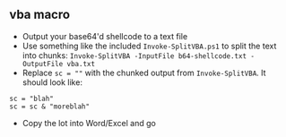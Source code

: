 ## vba macro

- Output your base64'd shellcode to a text file
- Use something like the included `Invoke-SplitVBA.ps1` to split the text into chunks:  `Invoke-SplitVBA -InputFile b64-shellcode.txt -OutputFile vba.txt`
- Replace `sc = ""` with the chunked output from `Invoke-SplitVBA`.  It should look like:

```
sc = "blah"
sc = sc & "moreblah"
```

- Copy the lot into Word/Excel and go